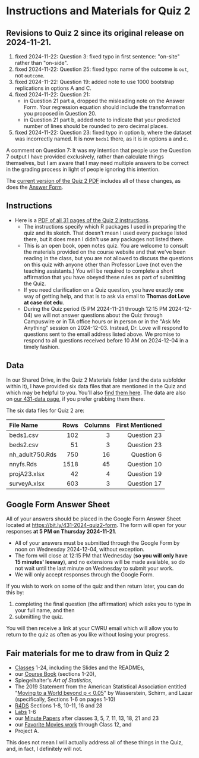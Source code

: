 # Instructions and Materials for Quiz 2

## Revisions to Quiz 2 since its original release on 2024-11-21.

1. fixed 2024-11-22: Question 3: fixed typo in first sentence: "on-site" rather than "on-side".
2. fixed 2024-11-22: Question 25: fixed typo: name of the outcome is `out`, not `outcome`.
3. fixed 2024-11-22: Question 19: added note to use 1000 bootstrap replications in options A and C.
4. fixed 2024-11-22: Question 21:
    - in Question 21 part a, dropped the misleading note on the Answer Form. Your regression equation should include the transformation you proposed in Question 20.
    - in Question 21 part b, added note to indicate that your predicted number of lines should be rounded to zero decimal places.
5. fixed 2024-11-22: Question 23: fixed typo in option b, where the dataset was incorrectly named. It is now `beds1` there, as it is in options a and c.

A comment on Question 7: It was my intention that people use the Question 7 output I have provided exclusively, rather than calculate things themselves, but I am aware that I may need multiple answers to be correct in the grading process in light of people ignoring this intention.

The [current version of the Quiz 2 PDF](https://github.com/THOMASELOVE/431-quizzes-2024/blob/main/quiz2/431-2024-quiz2.pdf) includes all of these changes, as does the [Answer Form](https://bit.ly/431-2024-quiz2-form).

## Instructions

- Here is a [PDF of all 31 pages of the Quiz 2 instructions](https://github.com/THOMASELOVE/431-quizzes-2024/blob/main/quiz2/431-2024-quiz2.pdf). 
    - The instructions specify which R packages I used in preparing the quiz and its sketch. That doesn't mean I used every package listed there, but it does mean I didn't use any packages not listed there.
    - This is an open book, open notes quiz. You are welcome to consult the materials provided on the course website and that we've been reading in the class, but you are not allowed to discuss the questions on this quiz with anyone other than Professor Love (not even the teaching assistants.) You will be required to complete a short affirmation that you have obeyed these rules as part of submitting the Quiz.
    - If you need clarification on a Quiz question, you have exactly one way of getting help, and that is to ask via email to **Thomas dot Love at case dot edu**.
    - During the Quiz period (5 PM 2024-11-21 through 12:15 PM 2024-12-04) we will not answer questions about the Quiz through Campuswire or in TA office hours or in person or in the "Ask Me Anything" session on 2024-12-03. Instead, Dr. Love will respond to questions sent to the email address listed above. We promise to respond to all questions received before 10 AM on 2024-12-04 in a timely fashion.

## Data

In our Shared Drive, in the Quiz 2 Materials folder (and the data subfolder within it), I have provided six data files that are mentioned in the Quiz and which may be helpful to you. You'll also [find them here](https://github.com/THOMASELOVE/431-quizzes-2024/tree/main/quiz2/data). The data are also on [our 431-data page](https://github.com/THOMASELOVE/431-data), if you prefer grabbing them there.

The six data files for Quiz 2 are:

File Name | Rows | Columns | First Mentioned
:--------------- | ------: | -------: | -----:
beds1.csv | 102 | 3 | Question 23
beds2.csv | 51 | 3 | Question 23
nh_adult750.Rds | 750 | 16 | Question 6
nnyfs.Rds | 1518 | 45 | Question 10
projA23.xlsx | 42 | 4 | Question 19
surveyA.xlsx | 603 | 3 | Question 17

## Google Form Answer Sheet

All of your answers should be placed in the Google Form Answer Sheet located at <https://bit.ly/431-2024-quiz2-form>. The form will open for your responses **at 5 PM on Thursday 2024-11-21**.

- All of your answers must be submitted through the Google Form by noon on Wednesday 2024-12-04, without exception.
- The form will close at 12:15 PM that Wednesday (**so you will only have 15 minutes' leeway**), and no extensions will be made available, so do not wait until the last minute on Wednesday to submit your work.
- We will only accept responses through the Google Form.

If you wish to work on some of the quiz and then return later, you can do this by:

1. completing the final question (the affirmation) which asks you to type in your full name, and then
2. submitting the quiz.

You will then receive a link at your CWRU email which will allow you to return to the quiz as often as you like without losing your progress.
  
## Fair materials for me to draw from in Quiz 2

- [Classes](https://github.com/THOMASELOVE/431-classes-2024/tree/main) 1-24, including the Slides and the READMEs,
- our [Course Book](https://thomaselove.github.io/431-book/) (sections 1-20),
- Spiegelhalter's *Art of Statistics*,
- The 2019 Statement from the American Statistical Association entitled "[Moving to a World beyond p < 0.05](https://amstat.tandfonline.com/doi/full/10.1080/00031305.2019.1583913)" by Wasserstein, Schirm, and Lazar (specifically, Sections 1-6 on pages 1-10)
- [R4DS](https://r4ds.hadley.nz/) Sections 1-8, 10-11, 16 and 28 
- [Labs](https://github.com/THOMASELOVE/431-labs-2024/blob/main/README.md) 1-6
- our [Minute Papers](https://github.com/THOMASELOVE/431-minute-2024) after classes 3, 5, 7, 11, 13, 18, 21 and 23
- our [Favorite Movies work](https://github.com/THOMASELOVE/431-classes-2024/tree/main/movies) through Class 12, and
- Project A.

This does not mean I will actually address all of these things in the Quiz, and, in fact, I definitely will not.
